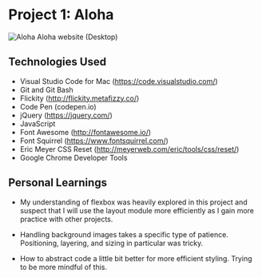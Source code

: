# Project 1: Aloha

![Aloha](https://github.com/soniasophia/aloha-website/blob/master/Aloha-Website.png)
Aloha website (Desktop)

## Technologies Used
- Visual Studio Code for Mac (https://code.visualstudio.com/)
- Git and Git Bash
- Flickity (http://flickity.metafizzy.co/)
- Code Pen (codepen.io)
- jQuery (https://jquery.com/)
- JavaScript
- Font Awesome (http://fontawesome.io/)
- Font Squirrel (https://www.fontsquirrel.com/)
- Eric Meyer CSS Reset (http://meyerweb.com/eric/tools/css/reset/)
- Google Chrome Developer Tools



## Personal Learnings
- My understanding of flexbox was heavily explored in this project and suspect that I will use the layout module more efficiently as I gain more practice with other projects.

- Handling background images takes a specific type of patience. Positioning, layering, and sizing in particular was tricky.

- How to abstract code a little bit better for more efficient styling. Trying to be more mindful of this.